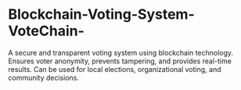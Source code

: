 # Blockchain-Voting-System-VoteChain-
A secure and transparent voting system using blockchain technology. Ensures voter anonymity, prevents tampering, and provides real-time results. Can be used for local elections, organizational voting, and community decisions.
